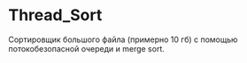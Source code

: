 # Thread_Sort
Сортировщик большого файла (примерно 10 гб) с помощью потокобезопасной очереди и merge sort.
